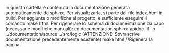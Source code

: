 In questa cartella è contenuta la documentazione generata automaticamente da sphinx. Per visualizzarla, si parte dal file index.html in build.
Per aggiunte o modifiche al progetto, è sufficiente eseguire il comando make html.
Per rigenerare lo schema di documentazione da capo (necessarie modifiche manuali):
    cd documentation
    sphinx-apidoc -f -o ../documentation/source ../src/logic (ATTENZIONE: Sovrascrive documentazione precedentemente esistente)
    make html   //Rigenera la pagina.